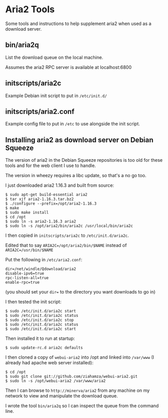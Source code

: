 # Aria2 Tools

Some tools and instructions to help supplement aria2 when used as a
download server.

## bin/aria2q

List the download queue on the local machine.

Assumes the aria2 RPC server is available at localhost:6800

## initscripts/aria2c

Example Debian init script to put in ```/etc/init.d/```

## initscripts/aria2.conf

Example config file to put in ```/etc``` to use alongside the init script.

## Installing aria2 as download server on Debian Squeeze

The version of aria2 in the Debian Squeeze repositories is too old for these tools
and for the web client I use to handle.

The version in wheezy requires a libc update, so that's a no go too.

I just downloaded aria2 1.16.3 and built from source:

```
$ sudo apt-get build-essential aria2
$ tar xjf aria2-1.16.3.tar.bz2
$ ./configure --prefix=/opt/aria2-1.16.3
$ make
$ sudo make install
$ cd /opt
$ sudo ln -s aria2-1.16.3 aria2
$ sudo ln -s /opt/aria2/bin/aria2c /usr/local/bin/aria2c
```

I then copied in ```initscripts/aria2c``` to ```/etc/init.d/aria2c```.

Edited that to say ```ARIA2C=/opt/aria2/bin/$NAME``` instead of ```ARIA2C=/usr/bin/$NAME```

Put the following in ```/etc/aria2.conf```:

```
dir=/net/windle/Qdownload/aria2
disable-ipv6=true
rpc-listen-all=true
enable-rpc=true
```

(you should set your ```dir=``` to the directory you want downloads to go in)

I then tested the init script:
```
$ sudo /etc/init.d/aria2c start
$ sudo /etc/init.d/aria2c status
$ sudo /etc/init.d/aria2c stop
$ sudo /etc/init.d/aria2c status
$ sudo /etc/init.d/aria2c start
```

Then installed it to run at startup:
```
$ sudo update-rc.d aria2c defaults
```

I then cloned a copy of ```webui-aria2``` into /opt and linked into ```/var/www``` (I already had apache web server installed):

```
$ cd /opt
$ sudo git clone git://github.com/ziahamza/webui-aria2.git
$ sudo ln -s /opt/webui-aria2 /var/www/aria2
```

Then I can browse to ```http://minerva/aria2``` from any machine on my
network to view and manipulate the download queue.

I wrote the tool ```bin/aria2q``` so I can inspect the queue from the
command line.
